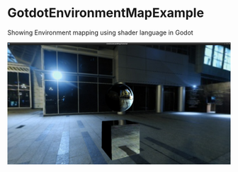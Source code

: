 # GotdotEnvironmentMapExample
Showing Environment mapping using shader language in Godot


![Alt text](/Screenshots/screenshot.png?raw=true "Screenshow")
